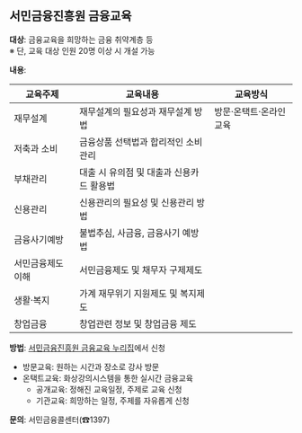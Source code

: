 ## 서민금융진흥원 금융교육

**대상**: 금융교육을 희망하는 금융 취약계층 등  
※ 단, 교육 대상 인원 20명 이상 시 개설 가능

**내용**:

| 교육주제        | 교육내용                        | 교육방식                   |
|-----------------|---------------------------------|---------------------------|
| 재무설계        | 재무설계의 필요성과 재무설계 방법 | 방문·온택트·온라인 교육   |
| 저축과 소비     | 금융상품 선택법과 합리적인 소비관리 |                           |
| 부채관리        | 대출 시 유의점 및 대출과 신용카드 활용법 |                           |
| 신용관리        | 신용관리의 필요성 및 신용관리 방법 |                           |
| 금융사기예방    | 불법추심, 사금융, 금융사기 예방법 |                           |
| 서민금융제도 이해 | 서민금융제도 및 채무자 구제제도 |                           |
| 생활·복지       | 가계 재무위기 지원제도 및 복지제도 |                           |
| 창업금융        | 창업관련 정보 및 창업금융 제도   |                           |

**방법**: [서민금융진흥원 금융교육 누리집](http://edu.kinfa.or.kr)에서 신청
- 방문교육: 원하는 시간과 장소로 강사 방문
- 온택트교육: 화상강의시스템을 통한 실시간 금융교육
  - 공개교육: 정해진 교육일정, 주제로 교육 신청
  - 기관교육: 희망하는 일정, 주제를 자유롭게 신청

**문의**: 서민금융콜센터(☎1397)
